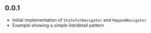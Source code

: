 ## 0.0.1

* Initial implementation of `StatefulNavigator` and `MappedNavigator`
* Example showing a simple list/detail pattern
